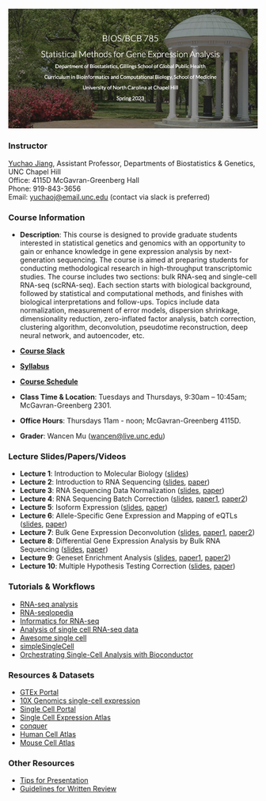 ![Image description](https://github.com/yuchaojiang/BIOSBCB785/blob/master/Title.png)

### Instructor

[Yuchao Jiang](https://yuchaojiang.github.io/), Assistant Professor, Departments of Biostatistics & Genetics, UNC Chapel Hill<br /> 
Office: 4115D McGavran-Greenberg Hall<br /> 
Phone:  919-843-3656<br /> 
Email:  yuchaoj@email.unc.edu (contact via slack is preferred)


### Course Information

* **Description**: This course is designed to provide graduate students interested in statistical genetics and genomics with an opportunity to gain or enhance knowledge in gene expression analysis by next-generation sequencing. The course is aimed at preparing students for conducting methodological research in high-throughput transcriptomic studies. The course includes two sections: bulk RNA-seq and single-cell RNA-seq (scRNA-seq). Each section starts with biological background, followed by statistical and computational methods, and finishes with biological interpretations and follow-ups. Topics include data normalization, measurement of error models, dispersion shrinkage, dimensionality reduction, zero-inflated factor analysis, batch correction, clustering algorithm, deconvolution, pseudotime reconstruction, deep neural network, and autoencoder, etc.

* **[Course Slack](http://unc785spring2023.slack.com/)**

* **[Syllabus](https://www.dropbox.com/s/wjb3c4ihva60f3g/BIOS785_Spring2023_Yuchao_Jiang.pdf?dl=0)**

* **[Course Schedule](https://docs.google.com/spreadsheets/d/1TjQCCgqk-1s0F8PrYYB7yeJAWmy6xEWw5RiEmpNhVRw/edit?usp=sharing)**

* **Class Time & Location**: Tuesdays and Thursdays, 9:30am – 10:45am; McGavran-Greenberg 2301.

* **Office Hours**: Thursdays 11am - noon; McGavran-Greenberg 4115D.

* **Grader**: Wancen Mu (wancen@live.unc.edu)


### Lecture Slides/Papers/Videos

* **Lecture 1**: Introduction to Molecular Biology ([slides](https://www.dropbox.com/s/8gmtr40ru33od5n/Lecture_1.pdf?dl=0))
* **Lecture 2**: Introduction to RNA Sequencing ([slides](https://www.dropbox.com/s/iq049r01h5hy496/Lecture_2.pdf?dl=0), [paper](https://genomebiology.biomedcentral.com/articles/10.1186/s13059-016-0881-8))
* **Lecture 3**: RNA Sequencing Data Normalization ([slides](https://www.dropbox.com/s/q3buwqo7b29b8vl/Lecture_3.pdf?dl=0), [paper](https://www.nature.com/articles/nbt.2931))
* **Lecture 4**: RNA Sequencing Batch Correction ([slides](https://www.dropbox.com/s/hpe3y5j7ssfy5kw/Lecture_4.pdf?dl=0), [paper1](https://academic.oup.com/biostatistics/article/8/1/118/252073), [paper2](https://journals.plos.org/plosgenetics/article?id=10.1371/journal.pgen.0030161))
* **Lecture 5**: Isoform Expression ([slides](https://www.dropbox.com/s/yc32x8roea1uk9i/Lecture_5.pdf?dl=0), [paper](https://www.ncbi.nlm.nih.gov/pmc/articles/PMC2666817/))
* **Lecture 6**: Allele-Specific Gene Expression and Mapping of eQTLs ([slides](https://www.dropbox.com/s/m7a2x1ffxwb287i/Lecture_6.pdf?dl=0), [paper](https://onlinelibrary.wiley.com/doi/abs/10.1111/j.1541-0420.2011.01654.x))
* **Lecture 7**: Bulk Gene Expression Deconvolution ([slides](https://www.dropbox.com/s/xfxtgxnczgdo22d/Lecture_7.pdf?dl=0), [paper1](https://www.nature.com/articles/nmeth.1439), [paper2](https://www.nature.com/articles/nmeth.3337))
* **Lecture 8**: Differential Gene Expression Analysis by Bulk RNA Sequencing ([slides](https://www.dropbox.com/s/0yctgxsa4gp0nim/Lecture_8.pdf?dl=0), [paper](https://genomebiology.biomedcentral.com/articles/10.1186/s13059-014-0550-8))
* **Lecture 9**: Geneset Enrichment Analysis ([slides](https://www.dropbox.com/s/sx21h3zdqw77o3l/lecture_9.pdf?dl=0), [paper1](https://www.pnas.org/content/102/43/15545.long), [paper2](https://academic.oup.com/nar/article/40/17/e133/2411151))
* **Lecture 10**: Multiple Hypothesis Testing Correction ([slides](https://www.dropbox.com/s/dy1geo1qly8skhv/Lecture_10.pdf?dl=0), [paper](https://www.pnas.org/content/100/16/9440.long))

### Tutorials & Workflows

* [RNA-seq analysis](https://github.com/crazyhottommy/RNA-seq-analysis)
* [RNA-seqlopedia](https://rnaseq.uoregon.edu)
* [Informatics for RNA-seq](https://github.com/griffithlab/rnaseq_tutorial)
* [Analysis of single cell RNA-seq data](https://hemberg-lab.github.io/scRNA.seq.course)
* [Awesome single cell](https://github.com/seandavi/awesome-single-cell)
* [simpleSingleCell](http://bioconductor.org/packages/simpleSingleCell)
* [Orchestrating Single-Cell Analysis with Bioconductor](https://osca.bioconductor.org)


### Resources & Datasets

* [GTEx Portal](https://gtexportal.org)
* [10X Genomics single-cell expression](https://support.10xgenomics.com/single-cell-gene-expression/datasets)
* [Single Cell Portal](https://portals.broadinstitute.org/single_cell)
* [Single Cell Expression Atlas](https://www.ebi.ac.uk/gxa/sc)
* [conquer](http://imlspenticton.uzh.ch:3838/conquer)
* [Human Cell Atlas](https://www.humancellatlas.org/)
* [Mouse Cell Atlas](http://bis.zju.edu.cn/MCA)


### Other Resources

* [Tips for Presentation](https://www.dropbox.com/s/k5ymqz8qflpeskl/Tips_for_presentations.pdf?dl=0)
* [Guidelines for Written Review](https://www.dropbox.com/s/rr82bz5alp8ewcx/Written_review_assignments.pdf?dl=0)
